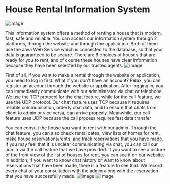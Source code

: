 # House Rental Information System

![image](https://github.com/yosuaw/House-Rental-Reservation/assets/80568597/4f4c9575-0ba2-45c8-ae25-e7dd17c91155)

This information system offers a method of renting a house that is modern, fast, safe and reliable. You can access our information system through 2 platforms, through the website and through the application. Both of them use the Java Web Service which is connected to the database, so that your data is guaranteed to be secure. There are 6 choices of houses that are ready for you to rent, and of course these houses have clear information because they have been selected by our trusted agents.
![image](https://github.com/yosuaw/House-Rental-Reservation/assets/80568597/a828d0ec-56cd-4b8c-b720-8015509f3a27)

First of all, if you want to make a rental through the website or application, you need to log in first. What if you don't have an account? Relax, you can register an account through the website or application. After logging in, you can immediately communicate with our administrator via chat or telephone. We use the TCP protocol for the chat feature, while for the call feature, we use the UDP protocol. Our chat feature uses TCP because it requires reliable communication, orderly chat data, and to ensure that chats from client to admin or vice versa, can arrive properly. Meanwhile, our call feature uses UDP because the call process requires fast data transfer

You can consult the house you want to rent with our admin. Through the chat feature, you can also check rental dates, view lists of homes for rent, make house reservations/rents, and track reservations that you have made. If you may feel that it is unclear communicating via chat, you can call our admin via the call feature that we have provided. If you want to see a picture of the front view of the list of houses for rent, you can see it on our website. In addition, if you want to know chat history or want to know about reservations that have been made, there is a feature to see that. We record every chat of your consultation with the admin along with the reservation that you have successfully made.
![image](https://github.com/yosuaw/House-Rental-Reservation/assets/80568597/f671302f-48bc-411e-b17b-3573797d17aa)
![image](https://github.com/yosuaw/House-Rental-Reservation/assets/80568597/8629f39e-bd06-48ac-be76-4314e74177ec)

